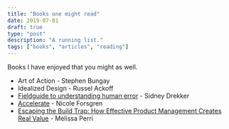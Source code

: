 ```yaml
---
title: "Books one might read"
date: 2019-07-01
draft: true
type: "post"
description: "A running list."
tags: ["books", "articles", "reading"]
---
```


Books I have enjoyed that you might as well.

* Art of Action - Stephen Bungay
* Idealized Design - Russel Ackoff
* [Fieldguide to understanding human error]() - Sidney Drekker
* [Accelerate](https://www.amazon.com/Accelerate-Software-Performing-Technology-Organizations/dp/1942788339/) - Nicole Forsgren
* [Escaping the Build Trap: How Effective Product Management Creates Real Value](https://www.amazon.com/Escaping-Build-Trap-Effective-Management/dp/149197379X) - Melissa Perri
